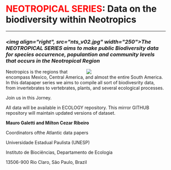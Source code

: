 # <Font color="red">NEOTROPICAL SERIES</font>: Data on the biodiversity within Neotropics
--------------------------------------------------------
### ***<img align="right", src="nts_v02.jpg" width="250">The NEOTROPICAL SERIES aims to make public Biodiversity data for species occurrence, populantion and community levels that occurs in the Neotropical Region***
<img align="right" width="250" src="ats_v01.jpg">
Neotropics is the regions that encompass Mexico, Central America, and almost the entire South America. In this datapaper series we aims to compile all sort of biodivesrity data, from invertebrates to vertebrates, plants, and several ecological processes. 

Join us in this Jorney. 

All data will be available in ECOLOGY repository. This mirror GITHUB repository will maintain updated versions of dataset.

**Mauro Galetti and Milton Cezar Ribeiro**

Coordinators ofthe Atlantic data papers

Universidade Estadual Paulista (UNESP)

Instituto de Biociências, Departamento de Ecologia

13506-900 Rio Claro, São Paulo, Brazil




